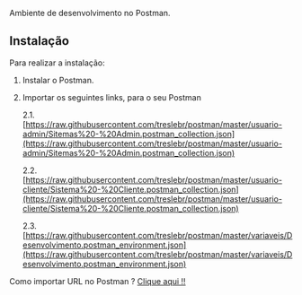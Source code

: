 Ambiente de desenvolvimento no Postman.

Instalação
----------
Para realizar a instalação:

 1. Instalar o Postman.
 2. Importar os seguintes links, para o seu Postman
	 
	 2.1. [https://raw.githubusercontent.com/treslebr/postman/master/usuario-admin/Sitemas%20-%20Admin.postman_collection.json](https://raw.githubusercontent.com/treslebr/postman/master/usuario-admin/Sitemas%20-%20Admin.postman_collection.json)
	 
	 2.2. [https://raw.githubusercontent.com/treslebr/postman/master/usuario-cliente/Sistema%20-%20Cliente.postman_collection.json](https://raw.githubusercontent.com/treslebr/postman/master/usuario-cliente/Sistema%20-%20Cliente.postman_collection.json)

    2.3. [https://raw.githubusercontent.com/treslebr/postman/master/variaveis/Desenvolvimento.postman_environment.json](https://raw.githubusercontent.com/treslebr/postman/master/variaveis/Desenvolvimento.postman_environment.json)

Como importar URL no Postman ? [Clique aqui !!](https://nfe.io/docs/comum/postman/)

